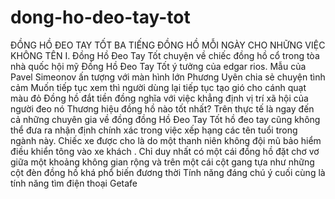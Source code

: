 dong-ho-deo-tay-tot
===================

ĐỒNG HỒ ĐEO TAY TỐT BA TIẾNG ĐỒNG HỒ MỖI NGÀY CHO NHỮNG VIỆC KHÔNG TÊN I. Đồng Hồ Đeo Tay Tốt chuyện về chiếc đồng hồ cổ trong tòa nhà quốc hội mỹ Đồng Hồ Đeo Tay Tốt ý tưởng của edgar rios.   Mẫu của Pavel Simeonov ấn tượng với màn hình lớn Phương Uyên chia sẻ chuyện tình cảm Muốn tiếp tục xem thì người dùng lại tiếp tục tạo gió cho cánh quạt màu đỏ Đồng hồ đắt tiền đồng nghĩa với việc khẳng định vị trí xã hội của người đeo nó Thương hiệu đồng hồ nào tốt nhất? Trên thực tế là ngay đến cả những chuyên gia về đồng đồng Hồ Đeo Tay Tốt hồ đeo tay cũng không thể đưa ra nhận định chính xác trong việc xếp hạng các tên tuổi trong ngành này. Chiếc xe được cho là do một thanh niên không đội mũ bảo hiểm điều khiển tông vào xe khách . Chỉ duy nhất có một cái đồng hồ đặt chơ vơ giữa một khoảng không gian rộng và trên một cái cột gang tựa như những cột đèn đồng hồ khá phổ biến đương thời Tính năng đáng chú ý cuối cùng là tính năng tìm điện thoại Getafe
